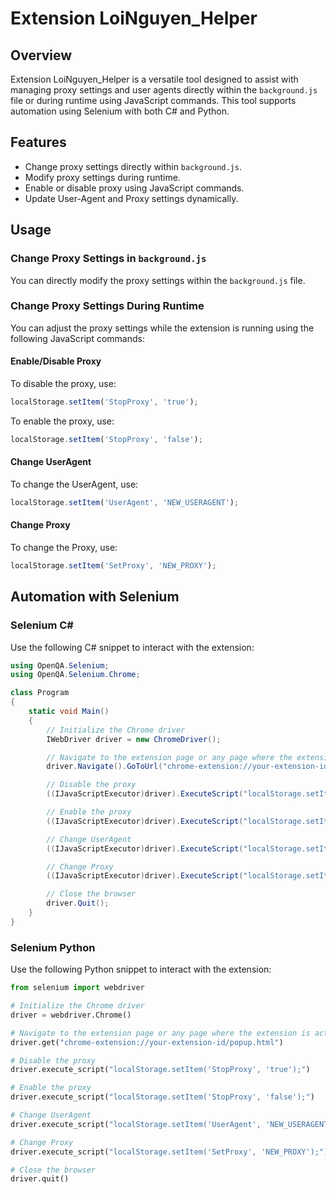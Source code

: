 # Extension LoiNguyen_Helper

## Overview
Extension LoiNguyen_Helper is a versatile tool designed to assist with managing proxy settings and user agents directly within the `background.js` file or during runtime using JavaScript commands. This tool supports automation using Selenium with both C# and Python.

## Features
- Change proxy settings directly within `background.js`.
- Modify proxy settings during runtime.
- Enable or disable proxy using JavaScript commands.
- Update User-Agent and Proxy settings dynamically.

## Usage

### Change Proxy Settings in `background.js`
You can directly modify the proxy settings within the `background.js` file.

### Change Proxy Settings During Runtime
You can adjust the proxy settings while the extension is running using the following JavaScript commands:

#### Enable/Disable Proxy
To disable the proxy, use:
```js
localStorage.setItem('StopProxy', 'true');
```

To enable the proxy, use:
```js
localStorage.setItem('StopProxy', 'false');
```

#### Change UserAgent
To change the UserAgent, use:
```js
localStorage.setItem('UserAgent', 'NEW_USERAGENT');
```

#### Change Proxy
To change the Proxy, use:
```js
localStorage.setItem('SetProxy', 'NEW_PROXY');
```

## Automation with Selenium

### Selenium C#
Use the following C# snippet to interact with the extension:
```csharp
using OpenQA.Selenium;
using OpenQA.Selenium.Chrome;

class Program
{
    static void Main()
    {
        // Initialize the Chrome driver
        IWebDriver driver = new ChromeDriver();

        // Navigate to the extension page or any page where the extension is active
        driver.Navigate().GoToUrl("chrome-extension://your-extension-id/popup.html");

        // Disable the proxy
        ((IJavaScriptExecutor)driver).ExecuteScript("localStorage.setItem('StopProxy', 'true');");

        // Enable the proxy
        ((IJavaScriptExecutor)driver).ExecuteScript("localStorage.setItem('StopProxy', 'false');");

        // Change UserAgent
        ((IJavaScriptExecutor)driver).ExecuteScript("localStorage.setItem('UserAgent', 'NEW_USERAGENT');");

        // Change Proxy
        ((IJavaScriptExecutor)driver).ExecuteScript("localStorage.setItem('SetProxy', 'NEW_PROXY');");

        // Close the browser
        driver.Quit();
    }
}
```

### Selenium Python
Use the following Python snippet to interact with the extension:
```python
from selenium import webdriver

# Initialize the Chrome driver
driver = webdriver.Chrome()

# Navigate to the extension page or any page where the extension is active
driver.get("chrome-extension://your-extension-id/popup.html")

# Disable the proxy
driver.execute_script("localStorage.setItem('StopProxy', 'true');")

# Enable the proxy
driver.execute_script("localStorage.setItem('StopProxy', 'false');")

# Change UserAgent
driver.execute_script("localStorage.setItem('UserAgent', 'NEW_USERAGENT');")

# Change Proxy
driver.execute_script("localStorage.setItem('SetProxy', 'NEW_PROXY');")

# Close the browser
driver.quit()
```
